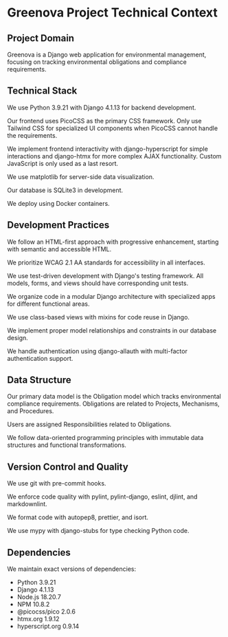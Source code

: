 # Greenova Project Technical Context

## Project Domain

Greenova is a Django web application for environmental management, focusing on
tracking environmental obligations and compliance requirements.

## Technical Stack

We use Python 3.9.21 with Django 4.1.13 for backend development.

Our frontend uses PicoCSS as the primary CSS framework. Only use Tailwind CSS
for specialized UI components when PicoCSS cannot handle the requirements.

We implement frontend interactivity with django-hyperscript for simple
interactions and django-htmx for more complex AJAX functionality. Custom
JavaScript is only used as a last resort.

We use matplotlib for server-side data visualization.

Our database is SQLite3 in development.

We deploy using Docker containers.

## Development Practices

We follow an HTML-first approach with progressive enhancement, starting with
semantic and accessible HTML.

We prioritize WCAG 2.1 AA standards for accessibility in all interfaces.

We use test-driven development with Django's testing framework. All models,
forms, and views should have corresponding unit tests.

We organize code in a modular Django architecture with specialized apps for
different functional areas.

We use class-based views with mixins for code reuse in Django.

We implement proper model relationships and constraints in our database design.

We handle authentication using django-allauth with multi-factor authentication
support.

## Data Structure

Our primary data model is the Obligation model which tracks environmental
compliance requirements. Obligations are related to Projects, Mechanisms, and
Procedures.

Users are assigned Responsibilities related to Obligations.

We follow data-oriented programming principles with immutable data structures
and functional transformations.

## Version Control and Quality

We use git with pre-commit hooks.

We enforce code quality with pylint, pylint-django, eslint, djlint, and
markdownlint.

We format code with autopep8, prettier, and isort.

We use mypy with django-stubs for type checking Python code.

## Dependencies

We maintain exact versions of dependencies:

- Python 3.9.21
- Django 4.1.13
- Node.js 18.20.7
- NPM 10.8.2
- @picocss/pico 2.0.6
- htmx.org 1.9.12
- hyperscript.org 0.9.14
